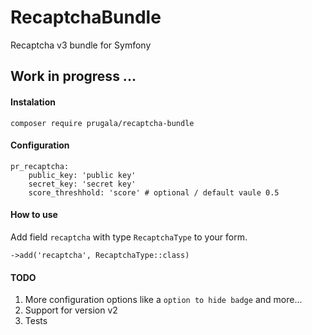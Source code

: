 # RecaptchaBundle
Recaptcha v3 bundle for Symfony

## Work in progress ...

#### Instalation
`composer require prugala/recaptcha-bundle`

#### Configuration
```
pr_recaptcha:
    public_key: 'public key'
    secret_key: 'secret key'
    score_threshhold: 'score' # optional / default vaule 0.5
```
        
#### How to use
Add field `recaptcha` with type `RecaptchaType` to your form.

`->add('recaptcha', RecaptchaType::class)`

#### TODO
1. More configuration options like a `option to hide badge` and more...
2. Support for version v2
3. Tests
